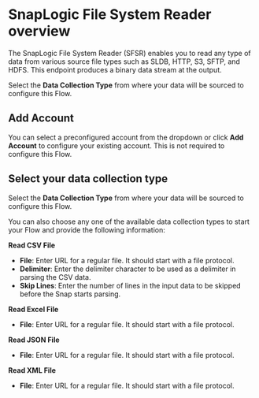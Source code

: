 # SnapLogic File System Reader overview

The SnapLogic File System Reader (SFSR) enables you to read any type of data from various source file types such as SLDB, HTTP, S3, SFTP, and HDFS. This endpoint produces a binary data stream at the output.

Select the **Data Collection Type** from where your data will be sourced to configure this Flow.



## Add Account

You can select a preconfigured account from the dropdown or click **Add Account** to configure your existing account. This is not required to configure this Flow.



## Select your data collection type

Select the **Data Collection Type** from where your data will be sourced to configure this Flow.&#x20;

You can also choose any one of the available data collection types to start your Flow and provide the following information:

**Read CSV File**

* **File**: Enter URL for a regular file. It should start with a file protocol.
* **Delimiter**: Enter the delimiter character to be used as a delimiter in parsing the CSV data.
* **Skip Lines**: Enter the number of lines in the input data to be skipped before the Snap starts parsing.

**Read Excel File**

* **File**: Enter URL for a regular file. It should start with a file protocol.

**Read JSON File**

* **File**: Enter URL for a regular file. It should start with a file protocol.

**Read XML File**

* **File**: Enter URL for a regular file. It should start with a file protocol.
